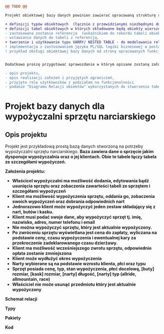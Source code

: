 ```diff
@@ TODO @@

Projekt obiektowej bazy danych powinien zawierać opracowaną strukturę składającą się z:

+ definicji typów obiektowych  (łącznie z przewidzianymi niezbędnymi do ich obsługi metodami) ,
+ definicji tabel obiektowych w których składowane będą obiekty wierszowe  i kolumnowe 
- zastosowana zostanie referencja  (wskaźnikiem do rekordu tabeli obiektowej) i dereferencja pozwalająca na wprowadzenie relacji występujących między obiektami,
- wstawianie danych do tabeli z referencją,
+ tworzenie i użytkowanie typu VARRY/ NESTED TABLE - do modelowania relacji jeden do wielu, gdzie po stronie "wiele" występuje kolekcja obiektów,
! implementacja z zastosowaniem języka PL/SQL logiki biznesowej w postaci pakietów (a w nich procedur/funkcji) umożliwiającej obsługę bazy obiektowej (kursory, ref kursory, obsługa błędów, wyzwalacze itp.)
! przykład obsługi obiektowej bazy danych od strony opracowanych funkcjonalności.


Dodatkowo proszę przygotować sprawozdanie w którym opisane zostaną założenia projektowe:

- opis projektu,
- opis realizacji założeń i przyjętych ograniczeń,
- przyjęte role użytkowników z podziałem na funkcjonalności
- podanie "Diagramu Relacji obiektów" wykorzystanych do stworzenia tabel
```


<h1>Projekt bazy danych dla wypożyczalni sprzętu narciarskiego</h1>

<h2>Opis projektu</h2>
Projekt jest przykładową prostą bazą danych stworzoną na potrzeby wypożyczalni sprzętu narciarskiego. <b>
Baza zawiera dane o sprzęcie jakim dysponuje wypożyczalnia oraz o jej klientach. Obie te tabele łączy tabela ze szczegółami wypożyczeń. 

<b>Założenia projektu:</b>
<ul>
  <li>Właścicel wypożyczalni ma możliwość dodania, edytowania bądź usunięcia sprzętu oraz zobaczenia zawartości tabeli ze sprzętem i szczegółami wypożyczeń </li> 
   
  <li>Klient ma możliwość wypożyczenia sprzętu, oddania go, zobaczenia swoich wypożyczeń oraz dobrania odpowiednich nart </li> 
  
  <li>Jednorazowo klient może wypożyczyć jeden zestaw składający się z nart, butów i kasku. </li> 

  <li>Klient musi podać swoje dane, aby wypożyczyć sprzęt tj. imię, nazwisko, adres, numer telefonu i email </li> 

  <li>Nie można wypożyczyć sprzętu, który jest aktualnie wypożyczony.  </li> 
  
  <li>Po zwróceniu sprzętu wyświetlana jest cena do zapłaty, wyliczana na podstawie ceny, czasu wypożyczenia i ewentualnej kary za przekroczenie zadeklarowanego czasu dzierżawy. </li> 

  <li>Klient ma możliwość wcześniejszego zwrotu sprzętu, odpowiednio opłata zostanie zmniejszona </li> 

  <li>Klient może wydłużyć okres wypożyczenia </li> 

  <li>Narty wybierane są na podstawie wzrostu klienta, płci oraz typu </li> 

  <li>Sprzęt posiada cenę, typ, stan wypożyczenia, płeć docelową, [buty] rozmiar, [kask] rozmiar, [narty] długość, [narty] typ (allride, allmountain, race) </li> 
  
  <li>Właściciel nie może usunąć przedmiotu który jest aktualnie wypożyczony</li>
</ul>

  
<b>Schemat relacji </b>
 

<b>Typy </b>


<b>Pakiety </b>

 

<b>Kod </b>

